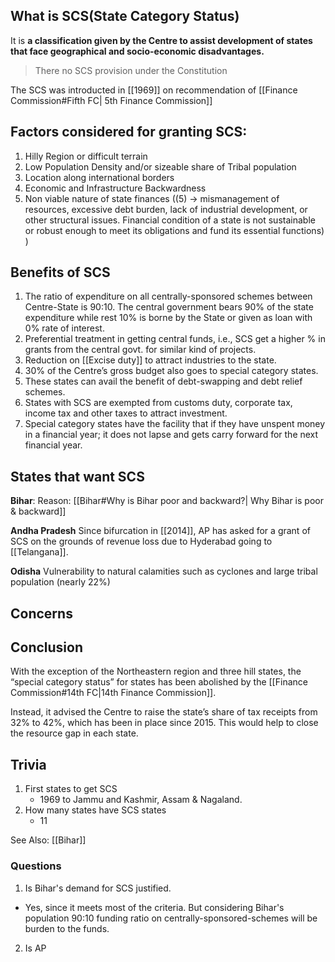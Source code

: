 ## What is SCS(State Category Status)

It is **a classification given by the Centre to assist development of states that face geographical and socio-economic disadvantages.**

> There no SCS provision under the Constitution

The SCS was introducted in [[1969]] on recommendation of [[Finance Commission#Fifth FC| 5th Finance Commission]]

## Factors considered for granting SCS:
1. Hilly Region or difficult terrain
2. Low Population Density and/or sizeable share of Tribal population
3. Location along international borders
4. Economic and Infrastructure Backwardness
5. Non viable nature of state finances
((5) -> mismanagement of resources, excessive debt burden, lack of industrial development, or other structural issues. Financial condition of a state is not sustainable or robust enough to meet its obligations and fund its essential functions) )

## Benefits of SCS
1. The ratio of expenditure on all centrally-sponsored schemes between Centre-State is 90:10. The central government bears 90% of the state expenditure while rest 10% is borne by the State or given as loan with 0% rate of interest.
2. Preferential treatment in getting central funds, i.e., SCS get a higher % in grants from the central govt. for similar kind of projects.
3. Reduction on [[Excise duty]] to attract industries to the state.
4. 30% of the Centre’s gross budget also goes to special category states.
5. These states can avail the benefit of debt-swapping and debt relief schemes.
6. States with SCS are exempted from customs duty, corporate tax, income tax and other taxes to attract investment.
7. Special category states have the facility that if they have unspent money in a financial year; it does not lapse and gets carry forward for the next financial year.

## States that want SCS
**Bihar**:
Reason: [[Bihar#Why is Bihar poor and backward?| Why Bihar is poor & backward]]

**Andha Pradesh**
Since bifurcation in [[2014]], AP has asked for a grant of SCS on the grounds of revenue loss due to Hyderabad going to [[Telangana]].

**Odisha**
Vulnerability to natural calamities such as cyclones and large tribal population (nearly 22%)

## Concerns


## Conclusion
With the exception of the Northeastern region and three hill states, the “special category status” for states has been abolished by the [[Finance Commission#14th FC|14th Finance Commission]].

Instead, it advised the Centre to raise the state’s share of tax receipts from 32% to 42%, which has been in place since 2015. This would help to close the resource gap in each state.

## Trivia
1. First states to get SCS
	- 1969 to Jammu and Kashmir, Assam & Nagaland.
 2. How many states have SCS states
	 - 11

See Also:
[[Bihar]]


### Questions
1. Is Bihar's demand for SCS justified.
- Yes, since it meets most of the criteria. But considering Bihar's population 90:10 funding ratio on centrally-sponsored-schemes will be burden to the funds.

2. Is AP 